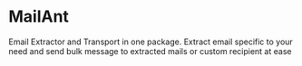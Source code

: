 # MailAnt
Email Extractor and Transport in one package. Extract email specific to your need and send bulk message to extracted mails or custom recipient at ease 
